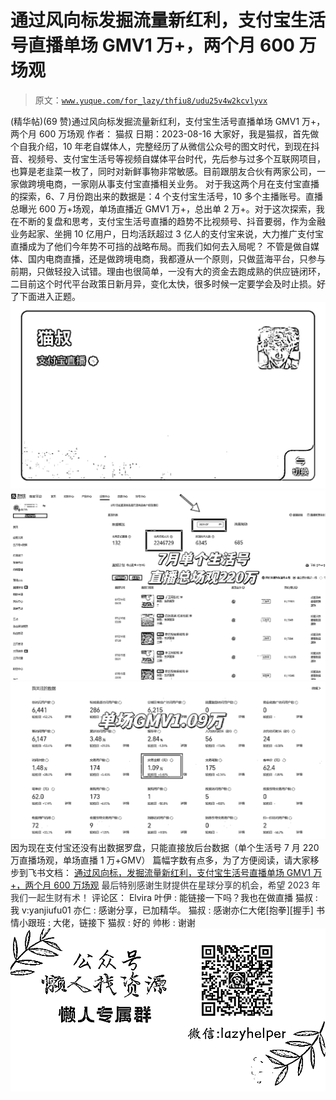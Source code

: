 # 通过风向标发掘流量新红利，支付宝生活号直播单场 GMV1 万+，两个月 600 万场观

> 原文：[`www.yuque.com/for_lazy/thfiu8/udu25v4w2kcvlyvx`](https://www.yuque.com/for_lazy/thfiu8/udu25v4w2kcvlyvx)

<ne-h2 id="d84a6957" data-lake-id="d84a6957"><ne-heading-ext><ne-heading-anchor></ne-heading-anchor><ne-heading-fold></ne-heading-fold></ne-heading-ext><ne-heading-content><ne-text id="ue14bb1a6">(精华帖)(69 赞)通过风向标发掘流量新红利，支付宝生活号直播单场 GMV1 万+，两个月 600 万场观</ne-text></ne-heading-content></ne-h2> <ne-p id="u81d27f3f" data-lake-id="u81d27f3f"><ne-text id="ua9130828">作者： 猫叔</ne-text></ne-p> <ne-p id="u54a0a1a5" data-lake-id="u54a0a1a5"><ne-text id="u9a3cf69c">日期：2023-08-16</ne-text></ne-p> <ne-p id="uddfaffb5" data-lake-id="uddfaffb5"><ne-text id="u23a74686">大家好，我是猫叔，首先做个自我介绍，10 年老自媒体人，完整经历了从微信公众号的图文时代，到现在抖音、视频号、支付宝生活号等视频自媒体平台时代，先后参与过多个互联网项目，也算是老韭菜一枚了，同时对新鲜事物非常敏感。目前跟朋友合伙有两家公司，一家做跨境电商，一家刚从事支付宝直播相关业务。</ne-text></ne-p> <ne-p id="u729e6151" data-lake-id="u729e6151"><ne-text id="u3738900c">对于我这两个月在支付宝直播的探索，6、7 月份跑出来的数据是：</ne-text><ne-text id="u40a7fccd" ne-bold="true">4 个支付宝生活号，10 多个主播账号。直播总曝光 600 万+场观，单场直播近 GMV1 万+，总出单 2 万+</ne-text><ne-text id="uc4706554">。对于这次探索，我在不断的复盘和思考，支付宝生活号直播的趋势不比视频号、抖音要弱，作为金融业务起家、坐拥 10 亿用户，日均活跃超过 3 亿人的支付宝来说，大力推广支付宝直播成为了他们今年势不可挡的战略布局。而我们如何去入局呢？</ne-text></ne-p> <ne-p id="ua2220cf3" data-lake-id="ua2220cf3"><ne-text id="u14534735">不管是做自媒体、国内电商直播，还是做跨境电商，我都遵从一个原则，只做蓝海平台，只参与前期，只做轻投入试错。理由也很简单，一没有大的资金去跑成熟的供应链闭环，二目前这个时代平台政策日新月异，变化太快，很多时候一定要学会及时止损。好了下面进入正题。</ne-text></ne-p> <ne-p id="u68d231d6" data-lake-id="u68d231d6"><ne-card data-card-name="image" data-card-type="inline" id="VF8Or" data-event-boundary="card">![](img/7a365fde6bcdeb687516ae25b56922ea.png)  <ne-p id="u351284d5" data-lake-id="u351284d5"><ne-card data-card-name="image" data-card-type="inline" id="wbC1d" data-event-boundary="card">![](img/1ce8eee58080c8b147cc8ab4b24e115b.png)  <ne-p id="u8676eebe" data-lake-id="u8676eebe"><ne-card data-card-name="image" data-card-type="inline" id="OYPQl" data-event-boundary="card">![](img/2f9819f19b0bfd2c91b3153c8cfada9d.png)  <ne-p id="u026b8b47" data-lake-id="u026b8b47"><ne-text id="u53c5d121" ne-bold="true" ne-italic="true">因为现在支付宝还没有出数据罗盘，只能直接放后台数据（单个生活号 7 月 220 万直播场观，单场直播 1 万+GMV）</ne-text></ne-p> <ne-p id="u2ede975b" data-lake-id="u2ede975b"><ne-text id="u7b4e6eba">篇幅字数有点多，为了方便阅读，请大家移步到飞书文档：</ne-text></ne-p> <ne-p id="u93cdb296" data-lake-id="u93cdb296">[<ne-text id="u4d600d3b">通过风向标，发掘流量新红利，支付宝生活号直播单场 GMV1 万+，两个月 600 万场观</ne-text>](https://otnh7rfhg0.feishu.cn/docx/XWxMdVrZgoBhwlxkgmWc0L98nQe?from=from_copylink)</ne-p> <ne-p id="u72f74117" data-lake-id="u72f74117"><ne-text id="ufd24189b" style="background-color: rgb(255, 255, 255); color: rgb(47, 48, 52);">最后特别感谢生财提供在星球分享的机会，希望 2023 年我们一起生财有术！</ne-text></ne-p> <ne-hole id="u415534ea" data-lake-id="u415534ea"><ne-card data-card-name="hr" data-card-type="block" id="U4z7O" data-event-boundary="card"><ne-p id="ub963ef9b" data-lake-id="ub963ef9b"><ne-text id="u4d67cc0c">评论区：</ne-text></ne-p> <ne-p id="u74a6c6b8" data-lake-id="u74a6c6b8"><ne-text id="u3ee5e0e9">Elvira 叶伊 : 能链接一下吗？我也在做直播</ne-text> <ne-text id="u839ed16a">猫叔 : 我 v:yanjiufu01</ne-text> <ne-text id="ud9257637">亦仁 : 感谢分享，已加精华。</ne-text> <ne-text id="u2c0aaeaa">猫叔 : 感谢亦仁大佬[抱拳][握手]</ne-text> <ne-text id="ucb2e0e44">书情小跟班 : 大佬，链接下</ne-text> <ne-text id="ua1840c04">猫叔 : 好的</ne-text> <ne-text id="u68d18552">帅彬 : 谢谢</ne-text></ne-p> <ne-p id="u4accdd8c" data-lake-id="u4accdd8c"><ne-card data-card-name="image" data-card-type="inline" id="qoxH0" data-event-boundary="card">![](img/894d30a529e7c37bcd3392323c99941c.png)  <ne-hole id="u08f1809f" data-lake-id="u08f1809f"><ne-card data-card-name="hr" data-card-type="block" id="NZsTH" data-event-boundary="card"></ne-card></ne-hole></ne-card></ne-p></ne-card></ne-hole></ne-card></ne-p></ne-card></ne-p></ne-card></ne-p>